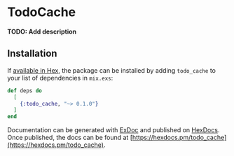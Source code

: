 # TodoCache

**TODO: Add description**

## Installation

If [available in Hex](https://hex.pm/docs/publish), the package can be installed
by adding `todo_cache` to your list of dependencies in `mix.exs`:

```elixir
def deps do
  [
    {:todo_cache, "~> 0.1.0"}
  ]
end
```

Documentation can be generated with [ExDoc](https://github.com/elixir-lang/ex_doc)
and published on [HexDocs](https://hexdocs.pm). Once published, the docs can
be found at [https://hexdocs.pm/todo_cache](https://hexdocs.pm/todo_cache).


